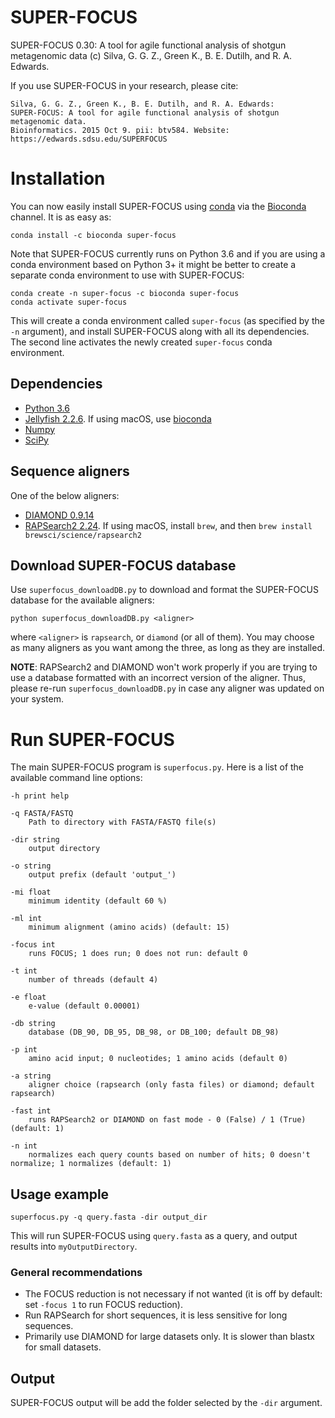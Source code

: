 # SUPER-FOCUS
SUPER-FOCUS 0.30: A tool for agile functional analysis of shotgun metagenomic data
(c) Silva, G. G. Z., Green K., B. E. Dutilh, and R. A. Edwards.

If you use SUPER-FOCUS in your research, please cite:

    Silva, G. G. Z., Green K., B. E. Dutilh, and R. A. Edwards: 
    SUPER-FOCUS: A tool for agile functional analysis of shotgun metagenomic data. 
	Bioinformatics. 2015 Oct 9. pii: btv584. Website: https://edwards.sdsu.edu/SUPERFOCUS

# Installation
You can now easily install SUPER-FOCUS using [conda](https://conda.io) via the
[Bioconda](https://bioconda.github.io/) channel. It is as easy as:

    conda install -c bioconda super-focus

Note that SUPER-FOCUS currently runs on Python 3.6 and if you are using a conda
environment based on Python 3+ it might be better to create a separate conda
environment to use with SUPER-FOCUS:

    conda create -n super-focus -c bioconda super-focus
	conda activate super-focus

This will create a conda environment called `super-focus` (as specified by the
`-n` argument), and install SUPER-FOCUS along with all its dependencies. The second
line activates the newly created `super-focus` conda environment.

## Dependencies
- [Python 3.6](http://www.python.org/download)
- [Jellyfish 2.2.6](https://github.com/gmarcais/Jellyfish/releases/tag/v2.2.6). If using macOS, use [bioconda](https://anaconda.org/bioconda/jellyfish)
- [Numpy](https://github.com/numpy/numpy)
- [SciPy](https://github.com/scipy/scipy)

## Sequence aligners
One of the below aligners:
- [DIAMOND 0.9.14](http://ab.inf.uni-tuebingen.de/software/diamond)
- [RAPSearch2 2.24](http://rapsearch2.sourceforge.net). If using macOS, install `brew`, and then `brew install brewsci/science/rapsearch2`



## Download SUPER-FOCUS database
Use `superfocus_downloadDB.py` to download and format the SUPER-FOCUS database
for the available aligners:

```
python superfocus_downloadDB.py <aligner>
```
where `<aligner>` is `rapsearch`, or `diamond` (or all of them). You
may choose as many aligners as you want among the three, as long as they are
installed.

**NOTE**: RAPSearch2 and DIAMOND won't work properly if you are trying to use a
database formatted with an incorrect version of the aligner. Thus, please
re-run `superfocus_downloadDB.py` in case any aligner was updated on your
system.


# Run SUPER-FOCUS
The main SUPER-FOCUS program is `superfocus.py`. Here is a list of the
available command line options:

	-h print help
	
	-q FASTA/FASTQ
		Path to directory with FASTA/FASTQ file(s)

	-dir string
		output directory

	-o string
		output prefix (default 'output_')
	
	-mi float
		minimum identity (default 60 %)

	-ml int
		minimum alignment (amino acids) (default: 15)

	-focus int
		runs FOCUS; 1 does run; 0 does not run: default 0

	-t int
		number of threads (default 4)

	-e float
		e-value (default 0.00001)

	-db string
		database (DB_90, DB_95, DB_98, or DB_100; default DB_98)

	-p int
		amino acid input; 0 nucleotides; 1 amino acids (default 0)

	-a string
		aligner choice (rapsearch (only fasta files) or diamond; default rapsearch)

	-fast int
		runs RAPSearch2 or DIAMOND on fast mode - 0 (False) / 1 (True) (default: 1)	
  
	-n int
		normalizes each query counts based on number of hits; 0 doesn't normalize; 1 normalizes (default: 1)

## Usage example
```
superfocus.py -q query.fasta -dir output_dir
```
This will run SUPER-FOCUS using `query.fasta` as a query, and output results into `myOutputDirectory`.

### General recommendations
- The FOCUS reduction is not necessary if not wanted (it is off by default: set `-focus 1` to run FOCUS reduction).
- Run RAPSearch for short sequences, it is less sensitive for long sequences.
- Primarily use DIAMOND for large datasets only. It is slower than blastx for small datasets.
	 
## Output
SUPER-FOCUS output will be add the folder selected by the `-dir` argument.

